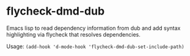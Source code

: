 flycheck-dmd-dub
================

Emacs lisp to read dependency information from dub and add syntax highlighting via flycheck that resolves dependencies.

Usage: `(add-hook 'd-mode-hook 'flycheck-dmd-dub-set-include-path)`
